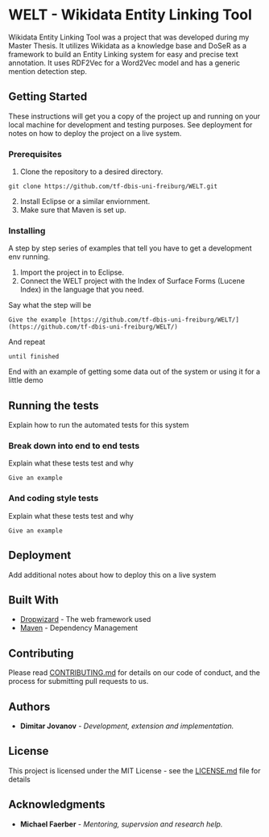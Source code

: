 # WELT - Wikidata Entity Linking Tool

Wikidata Entity Linking Tool was a project that was developed during my Master Thesis. It utilizes Wikidata as a knowledge base and DoSeR as a framework to build an Entity Linking system for easy and precise text annotation. It uses RDF2Vec for a Word2Vec model and has a generic mention detection step.

## Getting Started

These instructions will get you a copy of the project up and running on your local machine for development and testing purposes. See deployment for notes on how to deploy the project on a live system.

### Prerequisites

1. Clone the repository to a desired directory.

```
git clone https://github.com/tf-dbis-uni-freiburg/WELT.git
```

2. Install Eclipse or a similar enviornment.
3. Make sure that Maven is set up.

### Installing

A step by step series of examples that tell you have to get a development env running.

1. Import the project in to Eclipse.
2. Connect the WELT project with the Index of Surface Forms (Lucene Index) in the language that you need.

Say what the step will be

```
Give the example [https://github.com/tf-dbis-uni-freiburg/WELT/](https://github.com/tf-dbis-uni-freiburg/WELT/)
```

And repeat

```
until finished
```

End with an example of getting some data out of the system or using it for a little demo

## Running the tests

Explain how to run the automated tests for this system

### Break down into end to end tests

Explain what these tests test and why

```
Give an example
```

### And coding style tests

Explain what these tests test and why

```
Give an example
```

## Deployment

Add additional notes about how to deploy this on a live system

## Built With

* [Dropwizard](http://www.dropwizard.io/1.0.2/docs/) - The web framework used
* [Maven](https://maven.apache.org/) - Dependency Management

## Contributing

Please read [CONTRIBUTING.md](https://gist.github.com/PurpleBooth/b24679402957c63ec426) for details on our code of conduct, and the process for submitting pull requests to us.

## Authors

* **Dimitar Jovanov** - *Development, extension and implementation.*

## License

This project is licensed under the MIT License - see the [LICENSE.md](LICENSE.md) file for details

## Acknowledgments

* **Michael Faerber** - *Mentoring, supervsion and research help.*
